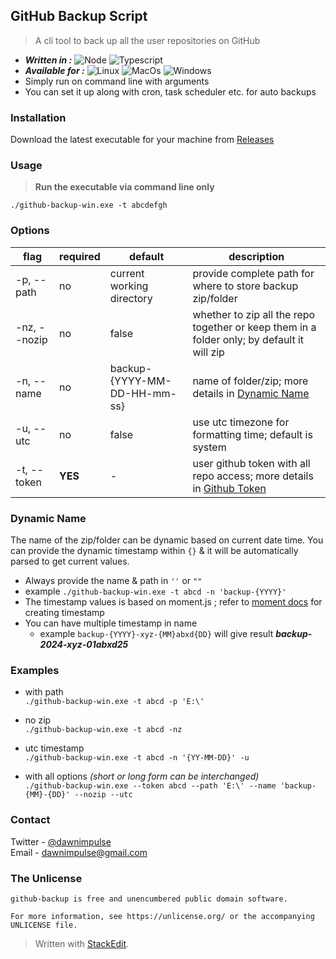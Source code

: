 
## GitHub Backup Script

> A cli tool to back up all the user repositories on GitHub
>
* ***Written in :*** ![Node](https://img.shields.io/badge/Node.js-43853D?style=for-the-badge&logo=node.js&logoColor=white&style=flat) ![Typescript](https://img.shields.io/badge/TypeScript-007ACC?style=for-the-badge&logo=typescript&logoColor=white&style=flat)
* ***Available for :*** ![Linux](https://img.shields.io/badge/Linux-FCC624?style=flat&logo=linux&logoColor=black)  ![MacOs](https://img.shields.io/badge/mac%20os-000000?style=for-the-badge&logo=apple&logoColor=white&style=flat)  ![Windows](https://img.shields.io/badge/Windows-0078D6?style=for-the-badge&logo=windows&logoColor=white&style=flat)
* Simply run on command line with arguments
* You can set it up along with cron, task scheduler etc. for auto backups

### Installation
Download the latest executable for your machine from [Releases](https://github.com/DawnImpulse/github-backup/releases)

### Usage
> **Run the executable via command line only**

```  
./github-backup-win.exe -t abcdefgh  
```  

### Options

| flag         | required | default                      | description                                                                                                                                                                                 |    
|--------------|----------|------------------------------|---------------------------------------------------------------------------------------------------------------------------------------------------------------------------------------------|    
| -p, --path   | no       | current working directory    | provide complete path for where to store backup zip/folder                                                                                                                                  |    
| -nz, --nozip | no       | false                        | whether to zip all the repo together or keep them in a folder only; by default it will zip                                                                                                  |    
| -n, --name   | no       | backup-{YYYY-MM-DD-HH-mm-ss} | name of folder/zip; more details in [Dynamic Name](#dynamic-name)                                                                                                                           |  
| -u, --utc    | no       | false                        | use utc timezone for formatting time; default is system                                                                                                                                     |
| -t, --token  | **YES**  | -                            | user github token with all repo access; more details in [Github Token](https://docs.github.com/en/authentication/keeping-your-account-and-data-secure/managing-your-personal-access-tokens) |  

### Dynamic Name

The name of the zip/folder can be dynamic based on current date time. You can provide the dynamic timestamp within `{}` & it will be automatically parsed to get current values.

* Always provide the name & path in `''` or `""`
* example  `./github-backup-win.exe -t abcd -n 'backup-{YYYY}'`
* The timestamp values is based on moment.js ; refer to [moment docs](https://momentjs.com/docs/#/parsing/string-format/) for creating timestamp
* You can have multiple timestamp in name
  * example `backup-{YYYY}-xyz-{MM}abxd{DD}` will give result ***backup-2024-xyz-01abxd25***

### Examples

* with path  
  `./github-backup-win.exe -t abcd -p 'E:\'`

* no zip  
  `./github-backup-win.exe -t abcd -nz`

* utc timestamp  
  `./github-backup-win.exe -t abcd -n '{YY-MM-DD}' -u`

* with all options *(short or long form can be interchanged)*  
  `./github-backup-win.exe --token abcd --path 'E:\' --name 'backup-{MM}-{DD}' --nozip --utc`

### Contact
Twitter - [@dawnimpulse](https://twitter.com/dawnimpulse)  
Email - [dawnimpulse@gmail.com](mailto://dawnimpulse@gmail.com)


### The Unlicense
~~~~
github-backup is free and unencumbered public domain software. 

For more information, see https://unlicense.org/ or the accompanying UNLICENSE file. 
~~~~


> Written with [StackEdit](https://stackedit.io/).
